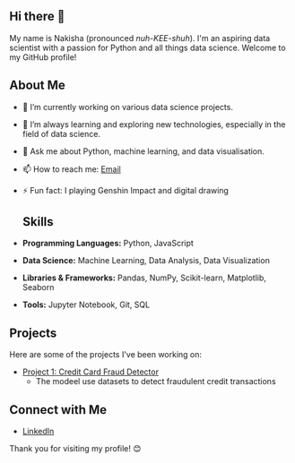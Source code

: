 ## Hi there 👋

My name is Nakisha (pronounced *nuh-KEE-shuh*). I'm an aspiring data scientist with a passion for Python and all things data science. Welcome to my GitHub profile!

## About Me

- 🔭 I’m currently working on various data science projects.
- 🌱 I’m always learning and exploring new technologies, especially in the field of data science.
- 💬 Ask me about Python, machine learning, and data visualisation.
- 📫 How to reach me: [Email](mailto:nakisha.richards@hotmail.co.uk)
- ⚡ Fun fact: I playing Genshin Impact and digital drawing

  ## Skills

- **Programming Languages:** Python, JavaScript
- **Data Science:** Machine Learning, Data Analysis, Data Visualization
- **Libraries & Frameworks:** Pandas, NumPy, Scikit-learn, Matplotlib, Seaborn
- **Tools:** Jupyter Notebook, Git, SQL

## Projects

Here are some of the projects I've been working on:

- [Project 1: Credit Card Fraud Detector](https://github.com/your-username/project1)
  - The modeel use datasets to detect fraudulent credit transactions


## Connect with Me

- [LinkedIn](https://www.linkedin.com/in/nakisha-richards-93753b134/)


Thank you for visiting my profile! 😊

<!--
**niknaaks/niknaaks** is a ✨ _special_ ✨ repository because its `README.md` (this file) appears on your GitHub profile.

Here are some ideas to get you started:

- 🔭 I’m currently working on ...
- 🌱 I’m currently learning ...
- 👯 I’m looking to collaborate on ...
- 🤔 I’m looking for help with ...
- 💬 Ask me about ...
- 📫 How to reach me: ...
- 😄 Pronouns: ...
- ⚡ Fun fact: ...
-->
